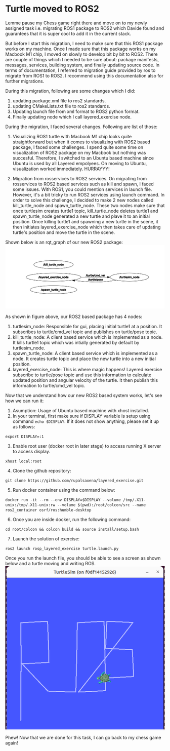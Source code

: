 # Turtle moved to ROS2

Lemme pause my Chess game right there and move on to my newly assigned task i.e. migrating ROS1 package to ROS2 which Davide found and guarantees that it is super cool to add it in the current stack. 

But before I start this migration, I need to make sure that this ROS1 package works on my machine. Once I made sure that this package works on my Macbook M1 chip, I moved on slowly to develop bit by bit to ROS2. There are couple of things which I needed to be sure about: package manifests, messages, services, building system, and finally updating source code. In terms of documentation, I referred to migration guide provided by ros to migrate from ROS1 to ROS2. I recommend using this documentation also for further migrations.

During this migration, following are some changes which I did:
1. updating package.xml file to ros2 standards.
2. updating CMakeLists.txt file to ros2 standards.
3. Updating launch file from xml format to ROS2 python format.
4. Finally updating node which I call layered_exercise node.

During the migration, I faced several changes. Following are list of those:
1. Visualizing ROS1 turtle with Macbook M1 chip looks quite straightforward but when it comes to visualizing with ROS2 based package, I faced some challenges. I spend quite some time on visualization of ROS2 package on my Macbook but nothing was succesful. Therefore, I switched to an Ubuntu based machine since Ubuntu is used by all Layered empolyees. On moving to Ubuntu, visualization worked immediately. HURRAYYY!

2. Migration from rosservices to ROS2 services. On migrating from rosservices to ROS2 based services such as kill and spawn, I faced some issues. With ROS1, you could mention services in launch file. However, it's a bit tricky to run ROS2 services using launch command. In order to solve this challenge, I decided to make 2 new nodes called kill_turtle_node and spawn_turtle_node. These two nodes make sure that once turtlesim creates turtle1 topic, kill_turtle_node deletes turtle1 and spawn_turtle_node generated a new turtle and plave it to an initial position. Once killing turtle1 and spawning a new turtle in the scene, it then initiates layered_exercise_node which then takes care of updating turtle's position and move the turtle in the scene.

Shown below is an rqt_graph of our new ROS2 package:
![Alt Text](imgs/rqt_graph.png)

As shown in figure above, our ROS2 based package has 4 nodes:
1. turtlesim_node: Responsible for gui, placing initial turtle1 at a position. It subscribes to turtle/cmd_vel topic and publishes on turtle/pose topic.
2. kill_turtle_node: A client based service which is implemented as a node. It kills turtle1 topic which was intially generated by default by turtlesim_node.
3. spawn_turtle_node: A client based service which is implemented as a node. It creates turtle topic and place the new turtle into a new initial position.
4. layered_exercise_node: This is where magic happens! Layered exercise subscribe to turtle/pose topic and use this information to calculate updated position and angular velocity of the turtle. It then publish this information to turtle/cmd_vel topic. 

Now that we understand how our new ROS2 based system works, let's see how we can run it:

1. Asumption: Usage of Ubuntu based machine with xhost installed.
2. In your terminal, first make sure if DISPLAY variable is setup using command ```echo $DISPLAY```. If it does not show anything, please set it up as follows:
```
export DISPLAY=:1
``` 
3. Enable root user (docker root in later stage) to access running X server to access display.
```
xhost local:root
``` 
4. Clone the github repository:
```
git clone https://github.com/rupalsaxena/layered_exercise.git
```
5. Run docker container using the command below:
```
docker run -it --rm --env DISPLAY=$DISPLAY --volume /tmp/.X11-unix:/tmp/.X11-unix:rw --volume $(pwd):/root/colcon/src --name ros2_container osrf/ros:humble-desktop
```
6. Once you are inside docker, run the following command:
```
cd root/colcon && colcon build && source install/setup.bash
```
7. Launch the solution of exercise:
```
ros2 launch rosp_layered_exercise turtle.launch.py
```

Once you run the launch file, you should be able to see a screen as shown below and a turtle moving and writing ROS.
![Alt Text](imgs/output.png)


Phew! Now that we are done for this task, I can go back to my chess game again!